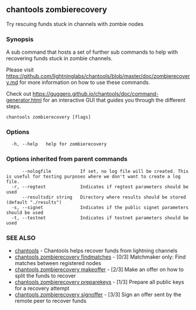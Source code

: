 ## chantools zombierecovery

Try rescuing funds stuck in channels with zombie nodes

### Synopsis

A sub command that hosts a set of further sub commands
to help with recovering funds stuck in zombie channels.

Please visit https://github.com/lightninglabs/chantools/blob/master/doc/zombierecovery.md
for more information on how to use these commands.

Check out https://guggero.github.io/chantools/doc/command-generator.html for an
interactive GUI that guides you through the different steps.

```
chantools zombierecovery [flags]
```

### Options

```
  -h, --help   help for zombierecovery
```

### Options inherited from parent commands

```
      --nologfile           If set, no log file will be created. This is useful for testing purposes where we don't want to create a log file.
  -r, --regtest             Indicates if regtest parameters should be used
      --resultsdir string   Directory where results should be stored (default "./results")
  -s, --signet              Indicates if the public signet parameters should be used
  -t, --testnet             Indicates if testnet parameters should be used
```

### SEE ALSO

* [chantools](chantools.md)	 - Chantools helps recover funds from lightning channels
* [chantools zombierecovery findmatches](chantools_zombierecovery_findmatches.md)	 - [0/3] Matchmaker only: Find matches between registered nodes
* [chantools zombierecovery makeoffer](chantools_zombierecovery_makeoffer.md)	 - [2/3] Make an offer on how to split the funds to recover
* [chantools zombierecovery preparekeys](chantools_zombierecovery_preparekeys.md)	 - [1/3] Prepare all public keys for a recovery attempt
* [chantools zombierecovery signoffer](chantools_zombierecovery_signoffer.md)	 - [3/3] Sign an offer sent by the remote peer to recover funds

